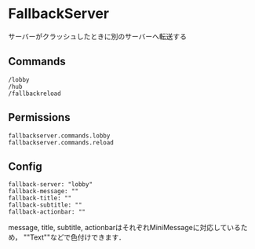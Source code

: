 # FallbackServer
サーバーがクラッシュしたときに別のサーバーへ転送する

## Commands
```
/lobby
/hub
/fallbackreload
```

## Permissions
```
fallbackserver.commands.lobby
fallbackserver.commands.reload
```

## Config
```
fallback-server: "lobby"
fallback-message: ""
fallback-title: ""
fallback-subtitle: ""
fallback-actionbar: ""
```
message, title, subtitle, actionbarはそれぞれMiniMessageに対応しているため，
"<green>"Text"</green>"などで色付けできます．
